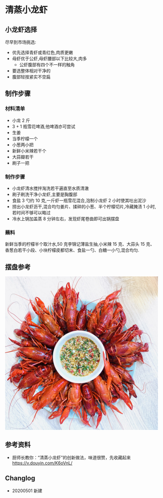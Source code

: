 # 清蒸小龙虾

## 小龙虾选择

尽早到市场挑选:

* 优先选择青虾或青红色,肉质更嫩
* 母虾优于公虾,母虾腰部以下比较大,肉多
    * 公虾腹部有四个不一样的触角
* 要选整体相对干净的
* 腹部轻按紧实不空扁

## 制作步骤

### 材料清单

* 小龙 2 斤
* 3 + 1 瓶雪花啤酒,他啤酒亦可尝试
* 生姜
* 当季柠檬一个
* 小葱两小把
* 新鲜小米辣若干个
* 大蒜瓣若干
* 刷子一把

### 制作步骤

* 小龙虾清水搅拌淘洗若干遍直至水质清澈
* 刷子刷洗干净小龙虾,主要是胸腹部
* 食盐 3 勺约 10 克,一斤虾一瓶雪花混合,泡制小龙虾 2 小时使其吐出泥沙
* 捞出小龙虾沥干,混合均匀姜片、揉碎的小葱、半个柠檬切片,冷藏腌渍 1 小时,若时间不够可以略过
* 冷水上锅加盖蒸 8 分钟左右，发现虾尾卷曲即可出锅摆盘

### 蘸料

新鲜当季的柠檬半个取汁水,50 克李锦记薄盐生抽,小米辣 15 克、大蒜头 15 克、香葱白若干小段、小块柠檬皮都切末、食盐一勺、白糖一小勺,混合均匀.

## 摆盘参考

![Wobble](../Pic/20200501p1.jpg)

## 参考资料

* 厨师长教你：“清蒸小龙虾”的创新做法，味道很赞，先收藏起来 https://v.douyin.com/K6oVnL/ 

## Changlog

* 20200501 新建